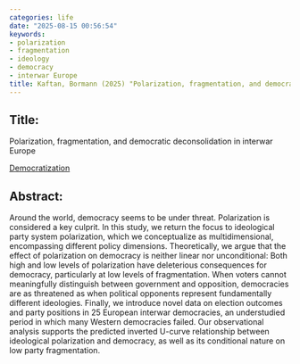 ```yaml
---
categories: life
date: "2025-08-15 00:56:54"
keywords:
- polarization
- fragmentation
- ideology
- democracy
- interwar Europe
title: Kaftan, Bormann (2025) "Polarization, fragmentation, and democratic deconsolidation in interwar Europe", Democratization
---
```

  
## Title:
Polarization, fragmentation, and democratic deconsolidation in interwar Europe 

[Democratization](https://www.tandfonline.com/doi/full/10.1080/13510347.2025.2537218)


## Abstract:

Around the world, democracy seems to be under threat. Polarization is considered a key culprit. In this study, we return the focus to ideological party system polarization, which we conceptualize as multidimensional, encompassing different policy dimensions. Theoretically, we argue that the effect of polarization on democracy is neither linear nor unconditional: Both high and low levels of polarization have deleterious consequences for democracy, particularly at low levels of fragmentation. When voters cannot meaningfully distinguish between government and opposition, democracies are as threatened as when political opponents represent fundamentally different ideologies. Finally, we introduce novel data on election outcomes and party positions in 25 European interwar democracies, an understudied period in which many Western democracies failed. Our observational analysis supports the predicted inverted U-curve relationship between ideological polarization and democracy, as well as its conditional nature on low party fragmentation.